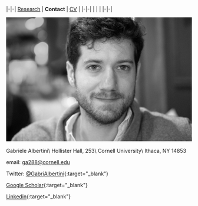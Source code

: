 |-|-|
[Research](research.md) | **Contact** | [CV](gabriele_albertini_vitae.pdf) |
|-|-|
| | |
|-|-|

<!--<img src="images/profile_photo_id_bw.png" onmouseover="this.src='images/IMG-9237_ski_crop.JPG'" onmouseout="this.src='images/profile_photo_id_bw.png'" /> -->

<!--<img src="images/profile_photo_id_bw.png" onmouseover="this.src='images/IMG_9317-2_utah_small.jpg'" onmouseout="this.src='images/profile_photo_id_bw.png'" /> -->

<img src="images/profile_photo_id_bw.jpg" onmouseover="this.src='images/IMG-8773_mnt_pleasant_crop.JPG'" onmouseout="this.src='images/profile_photo_id_bw.jpg'" /> 

Gabriele Albertini\\
Hollister Hall, 253\\
Cornell University\\
Ithaca, NY 14853

email: [ga288@cornell.edu](mailto:ga288@cornell.edu)
	
Twitter: [@GabriAlbertini](https://twitter.com/GabriAlbertini){:target="_blank"}

[Google Scholar](https://scholar.google.com/citations?user=hcGejO0AAAAJ&hl){:target="_blank"}
	
[Linkedin](https://www.linkedin.com/in/gabriele-albertini-19005432/){:target="_blank"}


	

	
	
